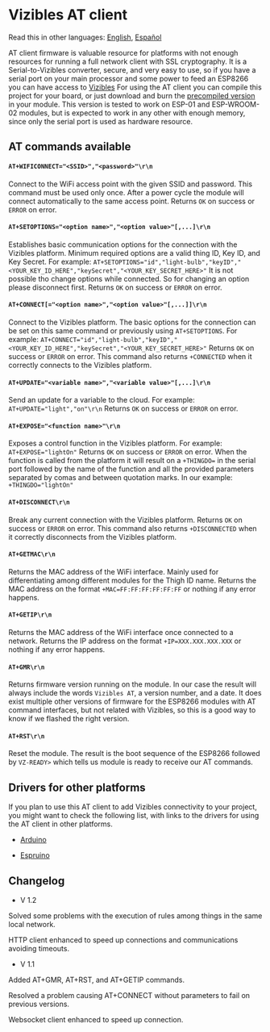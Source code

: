 # Vizibles AT client

Read this in other languages: [English](https://github.com/Enxine/ViziblesArduino/blob/master/examples/AT/README.md), [Español](https://github.com/Enxine/ViziblesArduino/blob/master/examples/AT/README.es.md)

AT client firmware is valuable resource for platforms with not enough resources for running a full network client with SSL cryptography. It is a Serial-to-Vizibles converter, secure, and very easy to use, so if you have a serial port on your main processor and some power to feed an ESP8266 you can have access to [Vizibles](https://vizibles.com)
For using the AT client you can compile this project for your board, or just download and burn the [precompiled version](https://github.com/Enxine/ViziblesArduino/releases/) in your module. This version is tested to work on ESP-01 and ESP-WROOM-02 modules, but is expected to work in any other with enough memory, since only the serial port is used as hardware resource.  

## AT commands available

#### ```AT+WIFICONNECT="<SSID>","<password>"\r\n```

Connect to the WiFi access point with the given SSID and password. This command must be used only once. After a power cycle the module will connect automatically to the same access point.
Returns ```OK``` on success or ```ERROR``` on error. 

#### ```AT+SETOPTIONS="<option name>","<option value>"[,...]\r\n```

Establishes basic communication options for the connection with the Vizibles platform. Minimum required options are a valid thing ID, Key ID, and Key Secret. For example: ```AT+SETOPTIONS="id","light-bulb","keyID","<YOUR_KEY_ID_HERE","keySecret","<YOUR_KEY_SECRET_HERE>"```
It is not possible tho change options while connected. So for changing an option please disconnect first.
Returns ```OK``` on success or ```ERROR``` on error.

#### ```AT+CONNECT[="<option name>","<option value>"[,...]]\r\n```

Connect to the Vizibles platform. The basic options for the connection can be set on this same command or previously using ```AT+SETOPTIONS```. For example: ```AT+CONNECT="id","light-bulb","keyID","<YOUR_KEY_ID_HERE","keySecret","<YOUR_KEY_SECRET_HERE>"```
Returns ```OK``` on success or ```ERROR``` on error. This command also returns ```+CONNECTED``` when it correctly connects to the Vizibles platform.

#### ```AT+UPDATE="<variable name>","<variable value>"[,...]\r\n```

Send an update for a variable to the cloud. For example: ```AT+UPDATE="light","on"\r\n```
Returns ```OK``` on success or ```ERROR``` on error.
 
#### ```AT+EXPOSE="<function name>"\r\n```

Exposes a control function in the Vizibles platform. For example: ```AT+EXPOSE="lightOn"``` 
Returns ```OK``` on success or ```ERROR``` on error. When the function is called from the platform it will result on a ```+THINGDO=``` in the serial port followed by the name of the function and all the provided parameters separated by comas and between quotation marks. In our example: ```+THINGDO="lightOn"```

#### ```AT+DISCONNECT\r\n```

Break any current connection with the Vizibles platform.
Returns ```OK``` on success or ```ERROR``` on error. This command also returns ```+DISCONNECTED``` when it correctly disconnects from the Vizibles platform.

#### ```AT+GETMAC\r\n```

Returns the MAC address of the WiFi interface. Mainly used for differentiating among different modules for the Thigh ID name. Returns the MAC address on the format ```+MAC=FF:FF:FF:FF:FF:FF``` or nothing if any error happens.

#### ```AT+GETIP\r\n```

Returns the MAC address of the WiFi interface once connected to a network. Returns the IP address on the format ```+IP=XXX.XXX.XXX.XXX``` or nothing if any error happens.

#### ```AT+GMR\r\n```

Returns firmware version running on the module. In our case the result will always include the words ```Vizibles AT```, a version number, and a date. It does exist multiple other versions of firmware for the ESP8266 modules with AT command interfaces, but not related with Vizibles, so this is a good way to know if we flashed the right version.

#### ```AT+RST\r\n```

Reset the module. The result is the boot sequence of the ESP8266 followed by ```VZ-READY>``` which tells us module is ready to receive our AT commands.

## Drivers for other platforms

If you plan to use this AT client to add Vizibles connectivity to your project, you might want to check the following list, with links to the drivers for using the AT client in other platforms.

* [Arduino](https://github.com/Enxine/ViziblesArduinoAT)

* [Espruino](https://www.espruino.com/Vizibles) 

## Changelog

* V 1.2

Solved some problems with the execution of rules among things in the same local network.

HTTP client enhanced to speed up connections and communications avoiding timeouts. 

* V 1.1

Added AT+GMR, AT+RST, and AT+GETIP commands.

Resolved a problem causing AT+CONNECT without parameters to fail on previous versions.

Websocket client enhanced to speed up connection.
